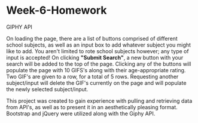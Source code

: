 # Week-6-Homework
GIPHY API

On loading the page, there are a list of buttons comprised of different school subjects, as well as an input box to add whatever subject you might like to add. You aren't limited to rote school subjects however; any type of input is accepted! On clicking **"Submit Search"**, a new button with your search will be added to the top of the page. Clicking any of the buttons will populate the page with 10 GIFS's along with their age-appropriate rating. Two GIF's are given to a row, for a total of 5 rows. Requesting another subject/input will delete the GIF's currently on the page and will populate the newly selected subject/input. 

This project was created to gain experience with pulling and retrieving data from API's, as well as to present it in an aesthetically pleasing format. Bootstrap and jQuery were utilized along with the Giphy API.


